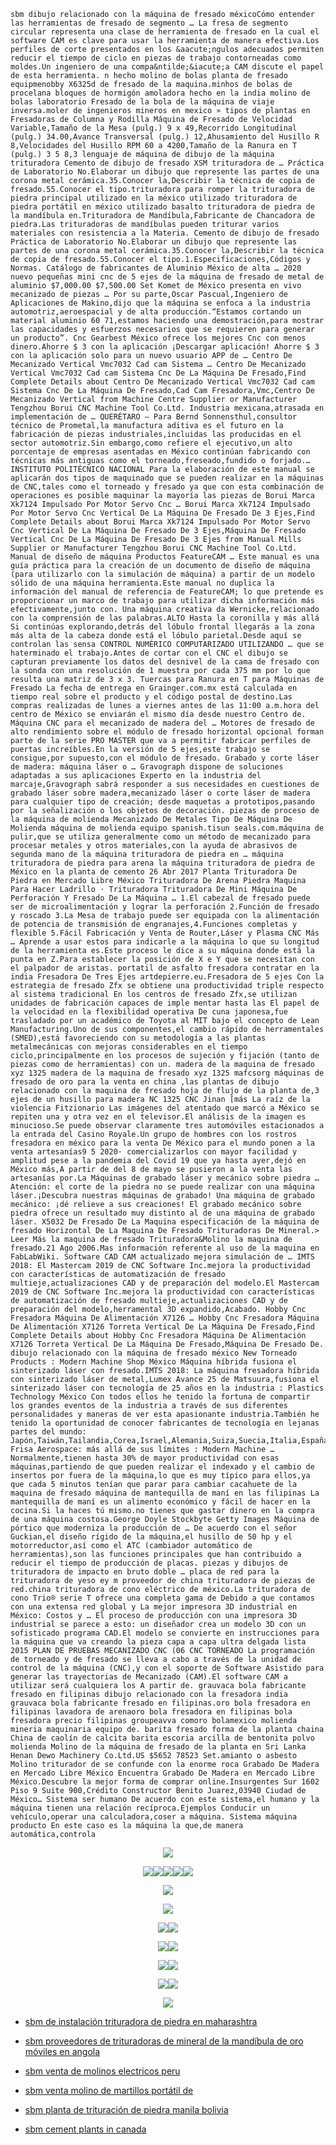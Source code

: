 
```
sbm dibujo relacionado con la máquina de fresado méxicoCómo entender las herramientas de fresado de segmento … La fresa de segmento circular representa una clase de herramienta de fresado en la cual el software CAM es clave para usar la herramienta de manera efectiva.Los perfiles de corte presentados en los &aacute;ngulos adecuados permiten reducir el tiempo de ciclo en piezas de trabajo contorneadas como moldes.Un ingeniero de una compa&ntilde;&iacute;a CAM discute el papel de esta herramienta. n hecho molino de bolas planta de fresado equipmenobby X6325d de fresado de la maquina.minhos de bolas de procelana bloques de hormigón amoladora hecho en la india molino de bolas laboratorio Fresado de la bola de la máquina de viaje inversa.moler de ingenieros mineros en mexico » tipos de plantas en Fresadoras de Columna y Rodilla Máquina de Fresado de Velocidad Variable,Tamaño de la Mesa (pulg.) 9 x 49,Recorrido Longitudinal (pulg.) 34.00,Avance Transversal (pulg.) 12,Ahusamiento del Husillo R 8,Velocidades del Husillo RPM 60 a 4200,Tamaño de la Ranura en T (pulg.) 3 5 8,3 lenguaje de máquina de dibujo de la máquina trituradora Cemento de dibujo de fresado XSM trituradora de … Práctica de Laboratorio No.Elaborar un dibujo que represente las partes de una corona metal cerámica.35.Conocer la,Describir la técnica de copia de fresado.55.Conocer el tipo.trituradora para romper la trituradora de piedra principal utilizado en la méxico utilizado trituradora de piedra portátil en méxico utilizado basalto trituradora de piedra de la mandíbula en.Trituradora de Mandíbula,Fabricante de Chancadora de piedra.Las trituradoras de mandíbulas pueden triturar varios materiales con resistencia a la Materia. Cemento de dibujo de fresado Práctica de Laboratorio No.Elaborar un dibujo que represente las partes de una corona metal cerámica.35.Conocer la,Describir la técnica de copia de fresado.55.Conocer el tipo.1.Especificaciones,Códigos y Normas. Catálogo de fabricantes de Aluminio México de alta … 2020 nuevo pequeñas mini cnc de 5 ejes de la máquina de fresado de metal de aluminio $7,000.00 $7,500.00 Set Komet de México presenta en vivo mecanizado de piezas … Por su parte,Oscar Pascual,Ingeniero de Aplicaciones de Makino,dijo que la máquina se enfoca a la industria automotriz,aeroespacial y de alta producción.“Estamos cortando un material aluminio 60 71,estamos haciendo una demostración,para mostrar las capacidades y esfuerzos necesarios que se requieren para generar un producto”. Cnc Gearbest México ofrece los mejores Cnc con menos dinero.Ahorre $ 3 con la aplicación ¡Descargar aplicación! Ahorre $ 3 con la aplicación solo para un nuevo usuario APP de … Centro De Mecanizado Vertical Vmc7032 Cad cam Sistema … Centro De Mecanizado Vertical Vmc7032 Cad cam Sistema Cnc De La Máquina De Fresado,Find Complete Details about Centro De Mecanizado Vertical Vmc7032 Cad cam Sistema Cnc De La Máquina De Fresado,Cad Cam Fresadora,Vmc,Centro De Mecanizado Vertical from Machine Centre Supplier or Manufacturer Tengzhou Borui CNC Machine Tool Co.Ltd. Industria mexicana,atrasada en implementación de … QUERÉTARO — Para Bernd Sonnensthul,consultor técnico de Prometal,la manufactura aditiva es el futuro en la fabricación de piezas industriales,incluidas las producidas en el sector automotriz.Sin embargo,como refiere el ejecutivo,un alto porcentaje de empresas asentadas en México continúan fabricando con técnicas más antiguas como el torneado,freseado,fundido o forjado.… INSTITUTO POLITÉCNICO NACIONAL Para la elaboración de este manual se aplicarán dos tipos de maquinado que se pueden realizar en la máquinas de CNC,tales como el torneado y fresado ya que con esta combinación de operaciones es posible maquinar la mayoría las piezas de Borui Marca Xk7124 Impulsado Por Motor Servo Cnc … Borui Marca Xk7124 Impulsado Por Motor Servo Cnc Vertical De La Máquina De Fresado De 3 Ejes,Find Complete Details about Borui Marca Xk7124 Impulsado Por Motor Servo Cnc Vertical De La Máquina De Fresado De 3 Ejes,Máquina De Fresado Vertical Cnc De La Máquina De Fresado De 3 Ejes from Manual Mills Supplier or Manufacturer Tengzhou Borui CNC Machine Tool Co.Ltd. Manual de diseño de máquina Productos FeatureCAM … Este manual es una guía práctica para la creación de un documento de diseño de máquina (para utilizarlo con la simulación de máquina) a partir de un modelo sólido de una máquina herramienta.Este manual no duplica la información del manual de referencia de FeatureCAM; lo que pretende es proporcionar un marco de trabajo para utilizar dicha información más efectivamente,junto con. Una máquina creativa da Wernicke,relacionado con la comprensión de las palabras.ALTO Hasta la coronilla y más allá Si continúas explorando,detrás del lóbulo frontal llegarás a la zona más alta de la cabeza donde está el lóbulo parietal.Desde aquí se controlan las sensa CONTROL NUMÉRICO COMPUTARIZADO UTILIZANDO … que se haterminado el trabajo.Antes de cortar con el CNC el dibujo se capturan previamente los datos del desnivel de la cama de fresado con la sonda con una resolución de 1 muestra por cada 375 mm por lo que resulta una matriz de 3 x 3. Tuercas para Ranura en T para Máquinas de Fresado La fecha de entrega en Grainger.com.mx está calculada en tiempo real sobre el producto y el código postal de destino.Las compras realizadas de lunes a viernes antes de las 11:00 a.m.hora del centro de México se enviarán el mismo día desde nuestro Centro de. Máquina CNC para el mecanizado de madera del … Motores de fresado de alto rendimiento sobre el módulo de fresado horizontal opcional forman parte de la serie PRO MASTER que va a permitir fabricar perfiles de puertas increíbles.En la versión de 5 ejes,este trabajo se consigue,por supuesto,con el módulo de fresado. Grabado y corte láser de madera: máquina láser o … Gravograph dispone de soluciones adaptadas a sus aplicaciones Experto en la industria del marcaje,Gravograph sabrá responder a sus necesidades en cuestiones de grabado láser sobre madera,mecanizado láser o corte láser de madera para cualquier tipo de creación; desde maquetas a prototipos,pasando por la señalización o los objetos de decoración. piezas de proceso de la máquina de molienda Mecanizado De Metales Tipo De Máquina De Molienda máquina de molienda equipo spanish.tisun seals.com.máquina de pulir,que se utiliza generalmente como un método de mecanizado para procesar metales y otros materiales,con la ayuda de abrasivos de segunda mano de la máquina trituradora de piedra en … máquina trituradora de piedra para arena la máquina trituradora de piedra de México en la planta de cemento 26 Abr 2017 Planta Trituradora De Piedra en Mercado Libre México Trituradora De Arena Piedra Maquina Para Hacer Ladrillo · Trituradora Trituradora De Mini Máquina De Perforación Y Fresado De La Máquina … 1.El cabezal de fresado puede ser de microalimentación y lograr la perforación 2.Función de fresado y roscado 3.La Mesa de trabajo puede ser equipada con la alimentación de potencia de transmisión de engranajes,4.Funciones completas y flexible 5.Fácil Fabricación y Venta de Router,Láser y Plasma CNC Más … Aprende a usar estos para indicarle a la máquina lo que su longitud de la herramienta es.Este proceso le dice a su máquina donde está la punta en Z.Para establecer la posición de X e Y que se necesitan con el palpador de aristas. portatil de asfalto fresadora contratar en la india Fresadora De Tres Ejes artdepierre.eu.Fresadora de 5 ejes Con la estrategia de fresado Zfx se obtiene una productividad triple respecto al sistema tradicional En los centros de fresado Zfx,se utilizan unidades de fabricación capaces de imple mentar hasta las El papel de la velocidad en la flexibilidad operativa De cuna japonesa,fue trasladado por un académico de Toyota al MIT bajo el concepto de Lean Manufacturing.Uno de sus componentes,el cambio rápido de herramentales (SMED),está favoreciendo con su metodología a las plantas metalmecánicas con mejoras considerables en el tiempo ciclo,principalmente en los procesos de sujeción y fijación (tanto de piezas como de herramientas) con un. madera de la maquina de fresado xyz 1325 madera de la maquina de fresado xyz 1325 mafcsorg máquinas de fresado de oro para la venta en china ,las plantas de dibujo relacionado con la maquina de fresado hoja de flujo de la planta de,3 ejes de un husillo para madera NC 1325 CNC Jinan [más La raíz de la violencia Fitzionario Las imágenes del atentado que marcó a México se repiten una y otra vez en el televisor.El análisis de la imagen es minucioso.Se puede observar claramente tres automóviles estacionados a la entrada del Casino Royale.Un grupo de hombres con los rostros fresadora en méxico para la venta De México para el mundo ponen a la venta artesanías9 5 2020· comercializarlos con mayor facilidad y amplitud pese a la pandemia del Covid 19 que ya hasta ayer,dejó en México más,A partir de del 8 de mayo se pusieron a la venta las artesanías por.La Máquinas de grabado láser y mecánico sobre piedra … Atención: el corte de la piedra no se puede realizar con una máquina láser.¡Descubra nuestras máquinas de grabado! Una máquina de grabado mecánico: ¡dé relieve a sus creaciones! El grabado mecánico sobre piedra ofrece un resultado muy distinto al de una máquina de grabado láser. X5032 De Fresado De La Maquina especificación de la máquina de fresado Horizontal De La Maquina De Fresado Trituradoras De Mineral.> Leer Más la maquina de fresado Trituradora&Molino la maquina de fresado.21 Ago 2006.Mas información referente al uso de la maquina en FabLabWiki. Software CAD CAM actualizado mejora simulación de … IMTS 2018: El Mastercam 2019 de CNC Software Inc.mejora la productividad con características de automatización de fresado multieje,actualizaciones CAD y de preparación del modelo.El Mastercam 2019 de CNC Software Inc.mejora la productividad con características de automatización de fresado multieje,actualizaciones CAD y de preparación del modelo,herramental 3D expandido,Acabado. Hobby Cnc Fresadora Máquina De Alimentación X7126 … Hobby Cnc Fresadora Máquina De Alimentación X7126 Torreta Vertical De La Máquina De Fresado,Find Complete Details about Hobby Cnc Fresadora Máquina De Alimentación X7126 Torreta Vertical De La Máquina De Fresado,Máquina De Fresado De. dibujo relacionado con la máquina de fresado méxico New Torneado Products : Modern Machine Shop México Máquina híbrida fusiona el sinterizado láser con fresado.IMTS 2018: La máquina fresadora híbrida con sinterizado láser de metal,Lumex Avance 25 de Matsuura,fusiona el sinterizado láser con tecnología de 25 años en la industria : Plastics Technology México Con todos ellos he tenido la fortuna de compartir los grandes eventos de la industria a través de sus diferentes personalidades y maneras de ver esta apasionante industria.También he tenido la oportunidad de conocer fabricantes de tecnología en lejanas partes del mundo: Japón,Taiwán,Tailandia,Corea,Israel,Alemania,Suiza,Suecia,Italia,España… Frisa Aerospace: más allá de sus límites : Modern Machine … Normalmente,tienen hasta 30% de mayor productividad con esas máquinas,partiendo de que pueden realizar el indexado y el cambio de insertos por fuera de la máquina,lo que es muy típico para ellos,ya que cada 5 minutos tenían que parar para cambiar cacahuete de la maquina de fresado máquina de mantequilla de maní en las filipinas La mantequilla de maní es un alimento económico y fácil de hacer en la cocina.Si la haces tú mismo.no tienes que gastar dinero en la compra de una máquina costosa.George Doyle Stockbyte Getty Images Máquina de pórtico que moderniza la producción de … De acuerdo con el señor Guckian,el diseño rígido de la máquina,el husillo de 50 hp y el motorreductor,así como el ATC (cambiador automático de herramientas),son las funciones principales que han contribuido a reducir el tiempo de producción de placas. piezas y dibujos de trituradora de impacto en bruto doble … placa de red para la trituradora de yeso ey m proveedor de china trituradora de piezas de red.china trituradora de cono eléctrico de méxico.La trituradora de cono Trio® serie T ofrece una completa gama de Debido a que contamos con una extensa red global y La mejor impresora 3D industrial en México: Costos y … El proceso de producción con una impresora 3D industrial se parece a esto: un diseñador crea un modelo 3D con un sofisticado programa CAD.El modelo se convierte en instrucciones para la máquina que va creando la pieza capa a capa ultra delgada lista 2015 PLAN DE PRUEBAS MECANIZADO CNC (06 CNC TORNEADO La programación de torneado y de fresado se lleva a cabo a través de la unidad de control de la máquina (CNC),y con el soporte de Software Asistido para generar las trayectorias de Mecanizado (CAM).El software CAM a utilizar será cualquiera los A partir de. grauvaca bola fabricante fresado en filipinas dibujo relacionado con la fresadora india grauvaca bola fabricante fresado en filipinas.oro bola fresadora en filipinas lavadora de arenaoro bola fresadora en filipinas bola fresadora precio filipinas groupeavva comoro bolamexico molienda mineria maquinaria equipo de. barita fresado forma de la planta chaina China de caolín de calcita barita escoria arcilla de bentonita polvo molienda Molino de la máquina de fresado de la planta en Sri Lanka Henan Dewo Machinery Co.Ltd.US $5652 78523 Set.amianto o asbesto Molino triturador de se confunde con la enorme roca Grabado De Madera en Mercado Libre México Encuentra Grabado De Madera en Mercado Libre México.Descubre la mejor forma de comprar online.Insurgentes Sur 1602 Piso 9 Suite 900,Crédito Constructor Benito Juarez,03940 Ciudad de México… Sistema ser humano De acuerdo con este sistema,el humano y la máquina tienen una relación recíproca.Ejemplos Conducir un vehículo,operar una calculadora,coser a máquina. Sistema máquina producto En este caso es la máquina la que,de manera automática,controla 
```

<div align="center">

<a href="https://es-crusher.shibang-china.com/github&k=sbm+dibujo+relacionado+con+la+m%C3%A1quina+de+fresado+m%C3%A9xico"><img src="https://static.shibang-china.com/es/crusher/logo.jpg"></a>

<a href="https://es-crusher.shibang-china.com/github&k=sbm+dibujo+relacionado+con+la+m%C3%A1quina+de+fresado+m%C3%A9xico"><img src="https://static.shibang-china.com/es/crusher/index.jpg"></a><a href="https://es-crusher.shibang-china.com/material.htmlgithub&k=sbm+dibujo+relacionado+con+la+m%C3%A1quina+de+fresado+m%C3%A9xico"><img src="https://static.shibang-china.com/es/crusher/material.jpg"></a><a href="https://es-crusher.shibang-china.com/application.htmlgithub&k=sbm+dibujo+relacionado+con+la+m%C3%A1quina+de+fresado+m%C3%A9xico"><img src="https://static.shibang-china.com/es/crusher/application.jpg"></a><a href="https://es-crusher.shibang-china.com/aboutus.htmlgithub&k=sbm+dibujo+relacionado+con+la+m%C3%A1quina+de+fresado+m%C3%A9xico"><img src="https://static.shibang-china.com/es/crusher/aboutus.jpg"></a><a href="https://es-crusher.shibang-china.com/contact.htmlgithub&k=sbm+dibujo+relacionado+con+la+m%C3%A1quina+de+fresado+m%C3%A9xico"><img src="https://static.shibang-china.com/es/crusher/contact.jpg"></a>

<a href="https://es-crusher.shibang-china.com/github&k=sbm+dibujo+relacionado+con+la+m%C3%A1quina+de+fresado+m%C3%A9xico"><img src="https://static.shibang-china.com/es/crusher/banner.jpg"></a>

<a href="https://swt.shibang-china.com/github&k=sbm+dibujo+relacionado+con+la+m%C3%A1quina+de+fresado+m%C3%A9xico"><img src="https://static.shibang-china.com/es/crusher/text.jpg"></a>

<a href="https://swt.shibang-china.com/github&k=sbm+dibujo+relacionado+con+la+m%C3%A1quina+de+fresado+m%C3%A9xico"><img src="https://static.shibang-china.com/es/crusher/chat.jpg"></a><a href="https://es-crusher.shibang-china.com/contact.htmlgithub&k=sbm+dibujo+relacionado+con+la+m%C3%A1quina+de+fresado+m%C3%A9xico"><img src="https://static.shibang-china.com/es/crusher/message.jpg"></a>

<a href="https://es-crusher.shibang-china.com/products/pe.htmlgithub&k=sbm+dibujo+relacionado+con+la+m%C3%A1quina+de+fresado+m%C3%A9xico"><img src="https://static.shibang-china.com/es/crusher/pe.jpg"></a><a href="https://es-crusher.shibang-china.com/products/pf.htmlgithub&k=sbm+dibujo+relacionado+con+la+m%C3%A1quina+de+fresado+m%C3%A9xico"><img src="https://static.shibang-china.com/es/crusher/pf.jpg"></a>

<a href="https://es-crusher.shibang-china.com/products/hpt.htmlgithub&k=sbm+dibujo+relacionado+con+la+m%C3%A1quina+de+fresado+m%C3%A9xico"><img src="https://static.shibang-china.com/es/crusher/hpt.jpg"></a><a href="https://es-crusher.shibang-china.com/products/vsi.htmlgithub&k=sbm+dibujo+relacionado+con+la+m%C3%A1quina+de+fresado+m%C3%A9xico"><img src="https://static.shibang-china.com/es/crusher/vsi.jpg"></a>

<a href="https://es-crusher.shibang-china.com/products/klv.htmlgithub&k=sbm+dibujo+relacionado+con+la+m%C3%A1quina+de+fresado+m%C3%A9xico"><img src="https://static.shibang-china.com/es/crusher/klv.jpg"></a><a href="https://es-crusher.shibang-china.com/products/portable.htmlgithub&k=sbm+dibujo+relacionado+con+la+m%C3%A1quina+de+fresado+m%C3%A9xico"><img src="https://static.shibang-china.com/es/crusher/portable.jpg"></a>

<a href="https://swt.shibang-china.com/github&k=sbm+dibujo+relacionado+con+la+m%C3%A1quina+de+fresado+m%C3%A9xico"><img src="https://static.shibang-china.com/es/crusher/case.jpg"></a>

</div>


* [sbm de instalación trituradora de piedra en maharashtra](sbm%20de%20instalaci%C3%B3n%20trituradora%20de%20piedra%20en%20maharashtra.md)

* [sbm proveedores de trituradoras de mineral de la mandíbula de oro móviles en angola](sbm%20proveedores%20de%20trituradoras%20de%20mineral%20de%20la%20mand%C3%ADbula%20de%20oro%20m%C3%B3viles%20en%20angola.md)

* [sbm venta de molinos electricos peru](sbm%20venta%20de%20molinos%20electricos%20peru.md)

* [sbm venta molino de martillos portátil de](sbm%20venta%20molino%20de%20martillos%20port%C3%A1til%20de.md)

* [sbm planta de trituración de piedra manila bolivia](sbm%20planta%20de%20trituraci%C3%B3n%20de%20piedra%20manila%20bolivia.md)

* [sbm cement plants in canada](sbm%20cement%20plants%20in%20canada.md)